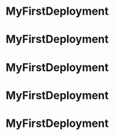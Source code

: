 # MyFirstDeployment
# MyFirstDeployment
# MyFirstDeployment
# MyFirstDeployment
# MyFirstDeployment
